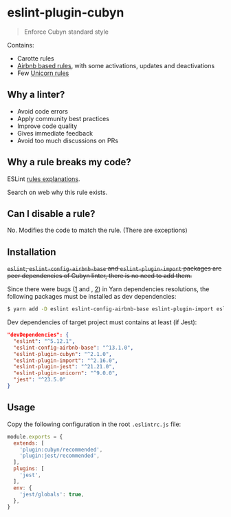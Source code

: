 # eslint-plugin-cubyn

> Enforce Cubyn standard style

Contains:

* Carotte rules
* [Airbnb based rules](https://github.com/airbnb/javascript), with some activations, updates and deactivations
* Few [Unicorn rules](https://github.com/sindresorhus/eslint-plugin-unicorn)

## Why a linter?

* Avoid code errors
* Apply community best practices
* Improve code quality
* Gives immediate feedback
* Avoid too much discussions on PRs

## Why a rule breaks my code?

ESLint [rules explanations](https://eslint.org/docs/rules/).

Search on web why this rule exists.

## Can I disable a rule?

No. Modifies the code to match the rule.
(There are exceptions)

## Installation

~~`eslint`, `eslint-config-airbnb-base` and `eslint-plugin-import` packages are peer dependencies of Cubyn linter, there is no need to add them.~~

Since there were bugs ([1](https://github.com/airbnb/javascript/issues/1913) and , [2](https://github.com/eslint/eslint/issues/8547)) in Yarn dependencies resolutions, the following packages must be installed as dev dependencies:

```bash
$ yarn add -D eslint eslint-config-airbnb-base eslint-plugin-import eslint-plugin-cubyn eslint-plugin-unicorn
```

Dev dependencies of target project must contains at least (if Jest):

```json
"devDependencies": {
  "eslint": "^5.12.1",
  "eslint-config-airbnb-base": "^13.1.0",
  "eslint-plugin-cubyn": "^2.1.0",
  "eslint-plugin-import": "^2.16.0",
  "eslint-plugin-jest": "^21.21.0",
  "eslint-plugin-unicorn": "^9.0.0",
  "jest": "^23.5.0"
}
```

## Usage

Copy the following configuration in the root `.eslintrc.js` file:

```js
module.exports = {
  extends: [
    'plugin:cubyn/recommended',
    'plugin:jest/recommended',
  ],
  plugins: [
    'jest',
  ],
  env: {
    'jest/globals': true,
  },
}
```

